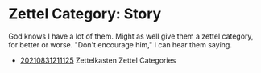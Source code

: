 # Zettel Category: Story

God knows I have a lot of them. Might as well give them a zettel
category, for better or worse. "Don't encourage him," I can hear them
saying.

* [20210831211125](/20210831211125/) Zettelkasten Zettel Categories

